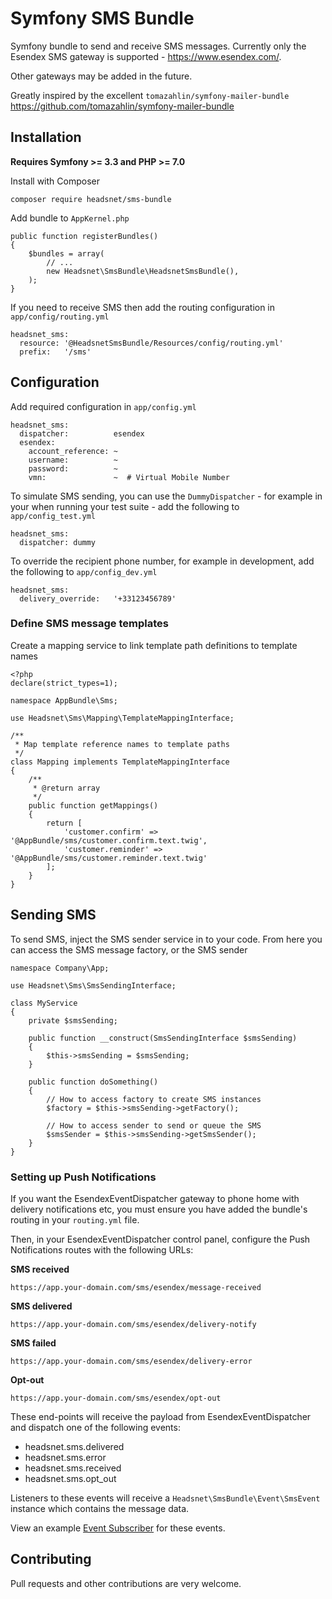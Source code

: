 # Symfony SMS Bundle

Symfony bundle to send and receive SMS messages. Currently only the Esendex SMS gateway is supported - https://www.esendex.com/. 

Other gateways may be added in the future. 

Greatly inspired by the excellent `tomazahlin/symfony-mailer-bundle`
https://github.com/tomazahlin/symfony-mailer-bundle 

## Installation

__Requires Symfony >= 3.3 and PHP >= 7.0__

Install with Composer

`composer require headsnet/sms-bundle`

Add bundle to `AppKernel.php`

```
public function registerBundles()
{
    $bundles = array(
        // ...
        new Headsnet\SmsBundle\HeadsnetSmsBundle(),
    );
}
```

If you need to receive SMS then add the routing configuration in `app/config/routing.yml`

```
headsnet_sms:
  resource: '@HeadsnetSmsBundle/Resources/config/routing.yml'
  prefix:   '/sms'
```

## Configuration

Add required configuration in `app/config.yml`

```
headsnet_sms:
  dispatcher:          esendex
  esendex:
    account_reference: ~
    username:          ~
    password:          ~
    vmn:               ~  # Virtual Mobile Number
```

To simulate SMS sending, you can use the `DummyDispatcher` - for example in your when 
running your test suite - add the following to `app/config_test.yml`

```
headsnet_sms:
  dispatcher: dummy
```

To override the recipient phone number, for example in development, add the following 
to `app/config_dev.yml`

```
headsnet_sms:
  delivery_override:   '+33123456789'
```

### Define SMS message templates

Create a mapping service to link template path definitions to template names

```
<?php
declare(strict_types=1);

namespace AppBundle\Sms;

use Headsnet\Sms\Mapping\TemplateMappingInterface;

/**
 * Map template reference names to template paths
 */
class Mapping implements TemplateMappingInterface
{
	/**
	 * @return array
	 */
	public function getMappings()
	{
		return [
			'customer.confirm' => '@AppBundle/sms/customer.confirm.text.twig',
			'customer.reminder' => '@AppBundle/sms/customer.reminder.text.twig'
		];
	}
}
```

## Sending SMS

To send SMS, inject the SMS sender service in to your code. From here you can access the SMS message factory, or the SMS sender

```
namespace Company\App;

use Headsnet\Sms\SmsSendingInterface;

class MyService
{
    private $smsSending;
        
    public function __construct(SmsSendingInterface $smsSending)
    {
        $this->smsSending = $smsSending;
    }

    public function doSomething()
    {
        // How to access factory to create SMS instances
        $factory = $this->smsSending->getFactory();
        
        // How to access sender to send or queue the SMS
        $smsSender = $this->smsSending->getSmsSender();
    }
}
``` 

### Setting up Push Notifications

If you want the EsendexEventDispatcher gateway to phone home with delivery notifications etc, you must 
ensure you have added the bundle's routing in your `routing.yml` file.

Then, in your EsendexEventDispatcher control panel, configure the Push Notifications routes with the 
following URLs:

__SMS received__

`https://app.your-domain.com/sms/esendex/message-received`

__SMS delivered__

`https://app.your-domain.com/sms/esendex/delivery-notify`

__SMS failed__

`https://app.your-domain.com/sms/esendex/delivery-error`

__Opt-out__

`https://app.your-domain.com/sms/esendex/opt-out`

These end-points will receive the payload from EsendexEventDispatcher and dispatch one of the following events:

  - headsnet.sms.delivered
  - headsnet.sms.error
  - headsnet.sms.received
  - headsnet.sms.opt_out
  
Listeners to these events will receive a `Headsnet\SmsBundle\Event\SmsEvent` instance which contains the message data.

View an example [Event Subscriber](doc/subscribing-to-events.md) for these events.

## Contributing

Pull requests and other contributions are very welcome.
